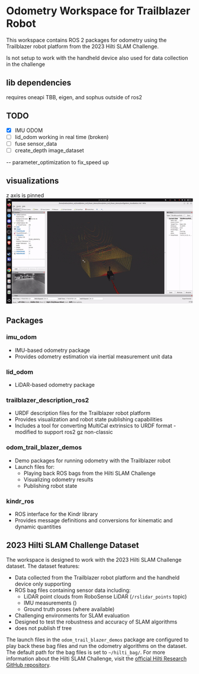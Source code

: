# Odometry Workspace for Trailblazer Robot
This workspace contains ROS 2 packages for odometry using the Trailblazer robot platform from the 2023 Hilti SLAM Challenge.

Is not setup to work with the handheld device also used for data collection in the challenge

## lib dependencies
requires oneapi TBB, eigen, and sophus outside of ros2

## TODO
- [x] IMU ODOM
- [ ] lid_odom working in real time (broken)
- [ ] fuse sensor_data
- [ ] create_depth image_dataset

-- parameter_optimization to fix_speed up

## visualizations
z axis is pinned
![Odometry Visualization](media/output.gif)

## Packages

### imu_odom
- IMU-based odometry package
- Provides odometry estimation via inertial measurement unit data


### lid_odom
- LiDAR-based odometry package


### trailblazer_description_ros2
- URDF description files for the Trailblazer robot platform
- Provides visualization and robot state publishing capabilities
- Includes a tool for converting MultiCal extrinsics to URDF format
-modified to support ros2 gz non-classic

### odom_trail_blazer_demos
- Demo packages for running odometry with the Trailblazer robot
- Launch files for:
  - Playing back ROS bags from the Hilti SLAM Challenge
  - Visualizing odometry results
  - Publishing robot state

### kindr_ros
- ROS interface for the Kindr library
- Provides message definitions and conversions for kinematic and dynamic quantities


## 2023 Hilti SLAM Challenge Dataset

The workspace is designed to work with the 2023 Hilti SLAM Challenge dataset. The dataset features:
- Data collected from the Trailblazer robot platform and the handheld device only supporting 
- ROS bag files containing sensor data including:
  - LiDAR point clouds from RoboSense LiDAR (`/rslidar_points` topic)
  - IMU measurements ()
  - Ground truth poses (where available)
- Challenging environments for SLAM evaluation
- Designed to test the robustness and accuracy of SLAM algorithms
- does not publish tf tree

The launch files in the `odom_trail_blazer_demos` package are configured to play back these bag files and run the odometry algorithms on the dataset. The default path for the bag files is set to `~/hilti_bag/`.
For more information about the Hilti SLAM Challenge, visit the [official Hilti Research GitHub repository](https://github.com/Hilti-Research/trailblazer_description).
